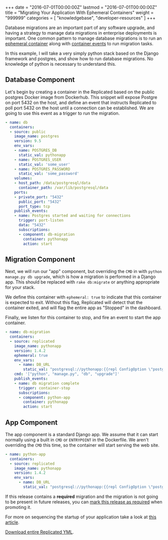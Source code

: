 +++
date = "2016-07-01T00:00:00Z"
lastmod = "2016-07-01T00:00:00Z"
title = "Migrating Your Application With Ephemeral Containers"
weight = "999999"
categories = [ "knowledgebase", "developer-resources" ]
+++

Database migrations are an important part of any software upgrade, and having a strategy to manage
data migrations in enterprise deployments is important. One common pattern to manage database migrations
is to run an [ephemeral container](/packaging-an-application/components-and-containers/)
along with [container events](/packaging-an-application/events-and-orchestration/)
to run migration tasks.

In this example, I will take a very simply python stack based on the Django framework and postgres, and show how to run database migrations. No knowledge of python is necessary to understand this.

## Database Component

Let's begin by creating a container in the Replicated based on the public postgres Docker image from
Dockerhub. This snippet will expose Postgre on port 5432 on the host, and define an event that
instructs Replicated to poll port 5432 on the host until a connection can be established. We are
going to use this event as a trigger to run the migration.

```yml
- name: db
  containers:
  - source: public
    image_name: postgres
    version: 9.5
    env_vars:
    - name: POSTGRES_DB
      static_val: pythonapp
    - name: POSTGRES_USER
      static_val: 'some_user'
    - name: POSTGRES_PASSWORD
      static_val: 'some_password'
    volumes:
    - host_path: /data/postgresql/data
      container_path: /var/lib/postgresql/data
    ports:
    - private_port: "5432"
      public_port: "5432"
      port_type: tcp
    publish_events:
    - name: Postgres started and waiting for connections
      trigger: port-listen
      data: "5432"
      subscriptions:
      - component: db-migration
        container: pythonapp
        action: start
```

## Migration Component

Next, we will run our "app" component, but overriding the `CMD` in with `python manage.py db upgrade`,
which is how a migration is performed in a Django app. This should be replaced with `rake db:migrate`
or anything appropriate for your stack.

We define this container with `ephemeral: true` to indicate that this container is expected to exit.
Without this flag, Replicated will detect that the container exited, and will flag the entire app
as "Stopped" in the dashboard.

Finally, we listen for this container to stop, and fire an event to start the app container.

```yml
- name: db-migration
  containers:
  - source: replicated
    image_name: pythonapp
    version: 1.4.2
    ephemeral: true
    env_vars:
      - name: DB_URL
        static_val: "postgresql://pythonapp:{{repl ConfigOption \"postgres_pw\"}}@{{repl HostPrivateIpAddress \"db\" \"postgres\" }}:5432/pythonapp"
    cmd: '["python", "manage.py", "db", "upgrade"]'
    publish_events:
    - name: db migration complete
      trigger: container-stop
      subscriptions:
      - component: python-app
        container: pythonapp
        action: start
```

## App Component

The app component is a standard Django app. We assume that it can start normally using a built in
`CMD` or `ENTRYPOINT` in the Dockerfile. We aren't overriding the `CMD` this time, so the container
will start serving the web site.

```yml
- name: python-app
  containers:
  - source: replicated
    image_name: pythonapp
    version: 1.4.2
    env_vars:
      - name: DB_URL
        static_val: "postgresql://pythonapp:{{repl ConfigOption \"postgres_pw\"}}@{{repl HostPrivateIpAddress \"db\" \"postgres\" }}:5432/pythonapp"
```

If this release contains a **required** migration and the migration is not going to be present in future
releases, you can [mark this release as required](/kb/developer-resources/optional-required/)
when promoting it.

For more on sequencing the startup of your application take a look at [this article](/kb/developer-resources/sequencing-startup/).

[Download entire Replicated YML](https://github.com/replicatedhq/repl-yaml-samples/blob/master/apps/migration_python.yml).
